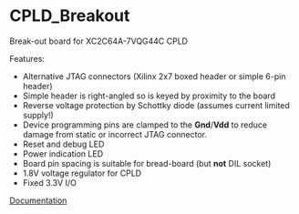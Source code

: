 # CPLD_Breakout
Break-out board for XC2C64A-7VQG44C CPLD

Features:  
* Alternative JTAG connectors (Xilinx 2x7 boxed header or simple 6-pin header)
* Simple header is right-angled so is keyed by proximity to the board 
* Reverse voltage protection by Schottky diode (assumes current limited supply!)
* Device programming pins are clamped to the __Gnd__/__Vdd__ to reduce damage from static or incorrect JTAG connector.
* Reset and debug LED
* Power indication LED
* Board pin spacing is suitable for bread-board (but __not__ DIL socket)
* 1.8V voltage regulator for CPLD
* Fixed 3.3V I/O

[Documentation](CPLD_Breakout.pdf)
